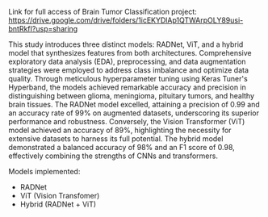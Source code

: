 Link for full access of Brain Tumor Classification project: https://drive.google.com/drive/folders/1icEKYDlAp1QTWArpOLY89usi-bntRkfI?usp=sharing

This study introduces three distinct models: RADNet, ViT, and a hybrid model that synthesizes features from both architectures. Comprehensive exploratory data analysis (EDA), preprocessing, and data augmentation strategies were employed to address class imbalance and optimize data quality. Through meticulous hyperparameter tuning using Keras Tuner's Hyperband, the models achieved remarkable accuracy and precision in distinguishing between glioma, meningioma, pituitary tumors, and healthy brain tissues. The RADNet model excelled, attaining a precision of 0.99 and an accuracy rate of 99% on augmented datasets, underscoring its superior performance and robustness. Conversely, the Vision Transformer (ViT) model achieved an accuracy of 89%, highlighting the necessity for extensive datasets to harness its full potential. The hybrid model demonstrated a balanced accuracy of 98% and an F1 score of 0.98, effectively combining the strengths of CNNs and transformers.

Models implemented:

- RADNet
- ViT (Vision Transfomer)
- Hybrid (RADNet + ViT)

